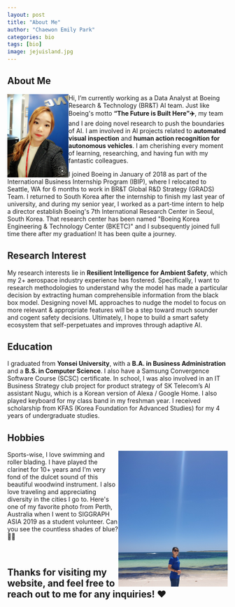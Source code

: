 ```yaml
---
layout: post
title: "About Me"
author: "Chaewon Emily Park"
categories: bio
tags: [bio]
image: jejuisland.jpg
---
```

## About Me

<img align="left" src="../assets/img/profile.jpg" width="140" height="190"> 

Hi, I’m currently working as a Data Analyst at Boeing Research & Technology (BR&T) AI team. 
Just like Boeing's motto **“The Future is Built Here”✈️**, my team and I are doing novel research to push the boundaries of AI.  I am involved in AI projects related to **automated visual inspection** and **human action recognition for autonomous vehicles**. I am cherishing every moment of learning, researching, and having fun with my fantastic colleagues.

I joined Boeing in January of 2018 as part of the International Business Internship Program (IBIP), where I relocated to Seattle, WA for 6 months to work in BR&T Global R&D Strategy (GRADS) Team. I returned to South Korea after the internship to finish my last year of university, and during my senior year, I worked as a part-time intern to help a director establish Boeing's 7th International Research Center in Seoul, South Korea. That research center has been named "Boeing Korea Engineering & Technology Center (BKETC)" and I subsequently joined full time there after my graduation! It has been quite a journey.  


## Research Interest

My research interests lie in **Resilient Intelligence for Ambient Safety**, which my 2+ aerospace industry experience has fostered. Specifically, I want to research methodologies to understand why the model has made a particular decision by extracting human comprehensible information from the black box model. Designing novel ML approaches to nudge the model to focus on more relevant & appropriate features will be a step toward much sounder and cogent safety decisions. Ultimately, I hope to build a smart safety ecosystem that self-perpetuates and improves through adaptive AI.

## Education

I graduated from **Yonsei University**, with a **B.A. in Business Administration** and a **B.S. in Computer Science**. I also have a Samsung Convergence Software Course (SCSC) certificate. In school, I was also involved in an IT Business Strategy club project for product strategy of SK Telecom’s AI assistant Nugu, which is a Korean version of Alexa / Google Home. I also played keyboard for my class band in my freshman year. I received scholarship from KFAS (Korea Foundation for Advanced Studies) for my 4 years of undergraduate studies. 

## Hobbies

<img align="right" src="../assets/img/perth.jpg" width="250" height="310"> 

Sports-wise, I love swimming and roller blading. I have played the clarinet for 10+ years and I’m very fond of the dulcet sound of this beautiful woodwind instrument. I also love traveling and appreciating diversity in the cities I go to. Here's one of my favorite photo from Perth, Australia when I went to SIGGRAPH ASIA 2019 as a student volunteer. Can you see the countless shades of blue? 🌊🌊

<br/>

## Thanks for visiting my website, and feel free to reach out to me for any inquiries! ❤️
